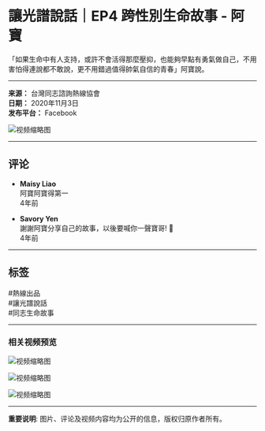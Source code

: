 # 讓光譜說話｜EP4 跨性別生命故事 - 阿寶

「如果生命中有人支持，或許不會活得那麼壓抑，也能夠早點有勇氣做自己，不用害怕得連說都不敢說，更不用錯過值得帥氣自信的青春」阿寶說。

---

**来源：** 台灣同志諮詢熱線協會  
**日期：** 2020年11月3日  
**发布平台：** Facebook

![视频缩略图](https://scontent-sjc3-1.xx.fbcdn.net/v/t15.5256-10/121835055_1471100396427598_8398184310470658741_n.jpg?stp=dst-jpg_s960x960_tt6&_nc_cat=103&ccb=1-7&_nc_sid=50ce42&_nc_ohc=gIUmV1oGIz8Q7kNvgGMhqDE&_nc_oc=AdgLwtOzebzbY_62SV5wDv2uSp7rJCGgbGfBPAzausQlC0_6G8rs-399dnH8c9MGSno&_nc_zt=23&_nc_ht=scontent-sjc3-1.xx&_nc_gid=ABtT-19U2qShMMDsUAmgaoy&oh=00_AYDi1evh5nBAUB4SIjJc7_4m4mJGYhrjm-oFyMGgTrtgIg&oe=67BD9E43)

---

## 评论

- **Maisy Liao**  
  阿寶阿寶得第一  
  4年前

- **Savory Yen**  
  謝謝阿寶分享自己的故事，以後要喊你一聲寶哥! 💙  
  4年前

---

## 标签

#熱線出品  
#讓光譜說話  
#同志生命故事  

---

### 相关视频预览

![视频缩略图](https://scontent-sjc3-1.xx.fbcdn.net/v/t51.71878-10/481069221_1376506983511013_8373512866398713912_n.jpg?stp=dst-jpg_p206x206_tt6&_nc_cat=110&ccb=1-7&_nc_sid=282d23&_nc_ohc=NnGYjnBRuvgQ7kNvgGIWRSi&_nc_oc=AdgnVpNDmVgiJOAM6ZdGob31t5T5tK9lIvjw0vMsOsELqQOxcE2WfkwfRrjWWtEQPC0&_nc_zt=23&_nc_ht=scontent-sjc3-1.xx&_nc_gid=Avj1z8Cb5WMHP9wC_wOiFgs&oh=00_AYCLeH3ExqppguvoSnP4_dDsSHqP38jY1DCJfoLdpWfBFw&oe=67BD81F2)  

![视频缩略图](https://scontent-sjc3-1.xx.fbcdn.net/v/t51.71878-10/480875007_600621136103397_6823001283319642990_n.jpg?stp=dst-jpg_p206x206_tt6&_nc_cat=109&ccb=1-7&_nc_sid=282d23&_nc_ohc=tH2eAKasNZEQ7kNvgG_hTdF&_nc_oc=AdibWOPS5JaUNcrLsX9DbQJMQD1wlBLbTn7mr0h25N9Klig9oO7xfAnnGehmaN-fNO0&_nc_zt=23&_nc_ht=scontent-sjc3-1.xx&_nc_gid=Avj1z8Cb5WMHP9wC_wOiFgs&oh=00_AYDN10FQjbjKKS-bLk6SKvOwIYlNUL7BsYrRSdtgU9yeUQ&oe=67BDAA12)  

![视频缩略图](https://scontent-sjc3-1.xx.fbcdn.net/v/t51.71878-10/480015162_1200841238337301_6845836011619615431_n.jpg?stp=dst-jpg_p206x206_tt6&_nc_cat=104&ccb=1-7&_nc_sid=282d23&_nc_ohc=ykHESeZhhFYQ7kNvgFfEUIj&_nc_oc=Adi6FWCV1goo-nIlgBfPXYqrCNRDxf3LRYP7txMNRzjkHkWFB4jxFDyg9ZAl3IMDLfU&_nc_zt=23&_nc_ht=scontent-sjc3-1.xx&_nc_gid=Avj1z8Cb5WMHP9wC_wOiFgs&oh=00_AYBZTc7QyIkB_4RsS8qO3UEFyy-CCvosqRCs8mY1PUigQA&oe=67BD9555)  

---

**重要说明**: 图片、评论及视频内容均为公开的信息，版权归原作者所有。